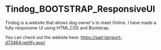 # Tindog_BOOTSTRAP_ResponsiveUI
Tindog is a website that allows dog owner's to meet Online. I have made a fully responsive UI using HTML,CSS and Bootstrap.

You can check out the webiste here: https://sad-lamport-d73464.netlify.app/
